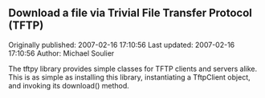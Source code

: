 ## Download a file via Trivial File Transfer Protocol (TFTP) 
Originally published: 2007-02-16 17:10:56 
Last updated: 2007-02-16 17:10:56 
Author: Michael Soulier 
 
The tftpy library provides simple classes for TFTP clients and servers alike. This is as simple as installing this library, instantiating a TftpClient object, and invoking its download() method.